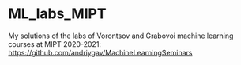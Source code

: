 # ML_labs_MIPT
My solutions of the labs of Vorontsov and Grabovoi machine learning courses at MIPT 2020-2021:
https://github.com/andriygav/MachineLearningSeminars

